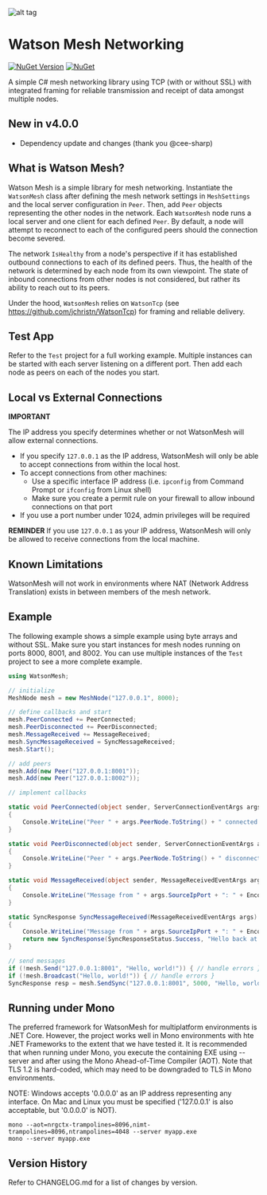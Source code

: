 ![alt tag](https://github.com/jchristn/watsonmesh/blob/master/assets/watson.ico)

# Watson Mesh Networking

[![NuGet Version](https://img.shields.io/nuget/v/WatsonMesh.svg?style=flat)](https://www.nuget.org/packages/WatsonMesh/) [![NuGet](https://img.shields.io/nuget/dt/WatsonMesh.svg)](https://www.nuget.org/packages/WatsonMesh) 

A simple C# mesh networking library using TCP (with or without SSL) with integrated framing for reliable transmission and receipt of data amongst multiple nodes.

## New in v4.0.0

- Dependency update and changes (thank you @cee-sharp)

## What is Watson Mesh?

Watson Mesh is a simple library for mesh networking.  Instantiate the ```WatsonMesh``` class after defining the mesh network settings in ```MeshSettings``` and the local server configuration in ```Peer```.  Then, add ```Peer``` objects representing the other nodes in the network.  Each ```WatsonMesh``` node runs a local server and one client for each defined ```Peer```.  By default, a node will attempt to reconnect to each of the configured peers should the connection become severed.  

The network ```IsHealthy``` from a node's perspective if it has established outbound connections to each of its defined peers.  Thus, the health of the network is determined by each node from its own viewpoint.  The state of inbound connections from other nodes is not considered, but rather its ability to reach out to its peers.
  
Under the hood, ```WatsonMesh``` relies on ```WatsonTcp``` (see https://github.com/jchristn/WatsonTcp) for framing and reliable delivery.

## Test App

Refer to the ```Test``` project for a full working example.  Multiple instances can be started with each server listening on a different port.  Then add each node as peers on each of the nodes you start.

## Local vs External Connections

**IMPORTANT**

The IP address you specify determines whether or not WatsonMesh will allow external connections.   

* If you specify ```127.0.0.1``` as the IP address, WatsonMesh will only be able to accept connections from within the local host.  
* To accept connections from other machines:
  * Use a specific interface IP address (i.e. ```ipconfig``` from Command Prompt or ```ifconfig``` from Linux shell)
  * Make sure you create a permit rule on your firewall to allow inbound connections on that port
* If you use a port number under 1024, admin privileges will be required

**REMINDER** If you use ```127.0.0.1``` as your IP address, WatsonMesh will only be allowed to receive connections from the local machine.

## Known Limitations

WatsonMesh will not work in environments where NAT (Network Address Translation) exists in between members of the mesh network.

## Example

The following example shows a simple example using byte arrays and without SSL.  Make sure you start instances for mesh nodes running on ports 8000, 8001, and 8002.  You can use multiple instances of the ```Test``` project to see a more complete example. 

```csharp
using WatsonMesh; 

// initialize
MeshNode mesh = new MeshNode("127.0.0.1", 8000);

// define callbacks and start
mesh.PeerConnected += PeerConnected;
mesh.PeerDisconnected += PeerDisconnected;
mesh.MessageReceived += MessageReceived; 
mesh.SyncMessageReceived = SyncMessageReceived;
mesh.Start();

// add peers 
mesh.Add(new Peer("127.0.0.1:8001"));
mesh.Add(new Peer("127.0.0.1:8002")); 

// implement callbacks

static void PeerConnected(object sender, ServerConnectionEventArgs args) 
{
    Console.WriteLine("Peer " + args.PeerNode.ToString() + " connected!");
}

static void PeerDisconnected(object sender, ServerConnectionEventArgs args) 
{
    Console.WriteLine("Peer " + args.PeerNode.ToString() + " disconnected!");
}

static void MessageReceived(object sender, MessageReceivedEventArgs args) 
{
	Console.WriteLine("Message from " + args.SourceIpPort + ": " + Encoding.UTF8.GetBytes(args.Data));
}

static SyncResponse SyncMessageReceived(MessageReceivedEventArgs args) 
{
	Console.WriteLine("Message from " + args.SourceIpPort + ": " + Encoding.UTF8.GetBytes(args.Data));
	return new SyncResponse(SyncResponseStatus.Success, "Hello back at you!");
}

// send messages 
if (!mesh.Send("127.0.0.1:8001", "Hello, world!")) { // handle errors }
if (!mesh.Broadcast("Hello, world!")) { // handle errors }
SyncResponse resp = mesh.SendSync("127.0.0.1:8001", 5000, "Hello, world!");
```

## Running under Mono

The preferred framework for WatsonMesh for multiplatform environments is .NET Core.  However, the project works well in Mono environments with hte .NET Frameworks to the extent that we have tested it. It is recommended that when running under Mono, you execute the containing EXE using --server and after using the Mono Ahead-of-Time Compiler (AOT).  Note that TLS 1.2 is hard-coded, which may need to be downgraded to TLS in Mono environments.

NOTE: Windows accepts '0.0.0.0' as an IP address representing any interface.  On Mac and Linux you must be specified ('127.0.0.1' is also acceptable, but '0.0.0.0' is NOT).
```
mono --aot=nrgctx-trampolines=8096,nimt-trampolines=8096,ntrampolines=4048 --server myapp.exe
mono --server myapp.exe
```
 
## Version History

Refer to CHANGELOG.md for a list of changes by version.
